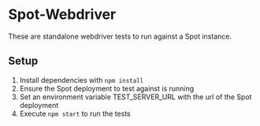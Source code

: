 # Spot-Webdriver

These are standalone webdriver tests to run against a Spot instance.

## Setup
1. Install dependencies with `npm install`
1. Ensure the Spot deployment to test against is running
1. Set an environment variable TEST_SERVER_URL with the url of the Spot deployment
1. Execute `npm start` to run the tests
